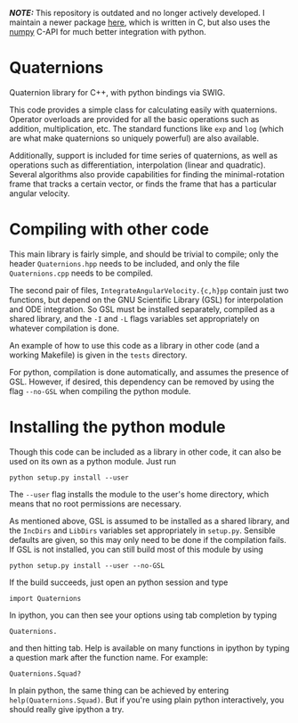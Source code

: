 ***NOTE:***  This repository is outdated and no longer actively developed.  I maintain a newer package [here](https://github.com/moble/quaternion), which is written in C, but also uses the [numpy](http://www.numpy.org/) C-API for much better integration with python.



Quaternions
===========

Quaternion library for C++, with python bindings via SWIG.

This code provides a simple class for calculating easily with
quaternions.  Operator overloads are provided for all the basic
operations such as addition, multiplication, etc.  The standard
functions like `exp` and `log` (which are what make quaternions so
uniquely powerful) are also available.

Additionally, support is included for time series of quaternions, as
well as operations such as differentiation, interpolation (linear and
quadratic).  Several algorithms also provide capabilities for finding
the minimal-rotation frame that tracks a certain vector, or finds the
frame that has a particular angular velocity.


Compiling with other code
=========================

This main library is fairly simple, and should be trivial to compile;
only the header `Quaternions.hpp` needs to be included, and only the
file `Quaternions.cpp` needs to be compiled.

The second pair of files, `IntegrateAngularVelocity.{c,h}pp` contain
just two functions, but depend on the GNU Scientific Library (GSL) for
interpolation and ODE integration.  So GSL must be installed
separately, compiled as a shared library, and the `-I` and `-L` flags
variables set appropriately on whatever compilation is done.

An example of how to use this code as a library in other code (and a
working Makefile) is given in the `tests` directory.

For python, compilation is done automatically, and assumes the
presence of GSL.  However, if desired, this dependency can be removed
by using the flag `--no-GSL` when compiling the python module.


Installing the python module
============================

Though this code can be included as a library in other code, it can
also be used on its own as a python module.  Just run

    python setup.py install --user

The `--user` flag installs the module to the user's home directory,
which means that no root permissions are necessary.

As mentioned above, GSL is assumed to be installed as a shared
library, and the `IncDirs` and `LibDirs` variables set appropriately
in `setup.py`.  Sensible defaults are given, so this may only need to
be done if the compilation fails.  If GSL is not installed, you can
still build most of this module by using

    python setup.py install --user --no-GSL



If the build succeeds, just open an python session and type

    import Quaternions

In ipython, you can then see your options using tab completion by typing

    Quaternions.

and then hitting tab.  Help is available on many functions in ipython
by typing a question mark after the function name.  For example:

    Quaternions.Squad?

In plain python, the same thing can be achieved by entering
`help(Quaternions.Squad)`.  But if you're using plain python
interactively, you should really give ipython a try.
